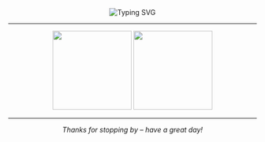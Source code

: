 <div align="center">
  
  <!-- Animated typing heading -->
  <img src="https://readme-typing-svg.herokuapp.com?font=Fira+Code&size=28&pause=1000&center=true&vCenter=true&width=500&lines=Hey+there%2C+I'm+Abhiram+%F0%9F%91%8B;Full-Stack+Developer;Software+Engineer+%26+Tech+Enthusiast" alt="Typing SVG" />
  
  <br/>

  
</div>

---

<div align="center">
  <img height="160em" src="https://github-readme-stats.vercel.app/api?username=abhi963007&theme=default&show_icons=true&hide_border=true" />
  <img height="160em" src="https://github-readme-streak-stats.herokuapp.com/?user=abhi963007&hide_border=true" />
</div>

---

<div align="center">
  <em>Thanks for stopping by – have a great day!</em>
</div>
